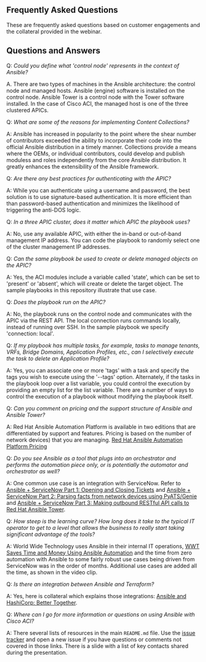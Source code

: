Frequently Asked Questions
--------------------------

These are frequently asked questions based on customer engagements and the collateral provided in the webinar.

## Questions and Answers

Q: *Could you define what 'control node' represents in the context of Ansible?*

A. There are two types of machines in the Ansible architecture: the control node and managed hosts. Ansible (engine) software is installed on the control node. Ansible Tower is a control node with the Tower software installed.  In the case of Cisco ACI, the managed host is one of the three clustered APICs.

Q: *What are some of the reasons for implementing Content Collections?*

A: Ansible has increased in popularity to the point where the shear number of contributors exceeded the ability to incorporate their code into the official Ansible distribution in a timely manner. Collections provide a means where the OEMs, or individual contributors, could develop and publish moduless and roles independently from the core Ansible distribution. It greatly enhances the extensibility of the Ansible framework.

Q: *Are there any best practices for authenticating with the APIC?*

A: While you can authenticate using a username and password, the best solution is to use signature-based authentication. It is more efficient than than password-based authentication and minimizes the likelihood of triggering the anti-DOS logic.

Q: *In a three APIC cluster, does it matter which APIC the playbook uses?*

A: No, use any available APIC, with either the in-band or out-of-band management IP address. You can code the playbook to randomly select one of the cluster management IP addresses.

Q: *Can the same playbook be used to create or delete managed objects on the APIC?*

A: Yes, the ACI modules include a variable called 'state', which can be set to 'present' or 'absent', which will create or delete the target object. The sample playbooks in this repository illustrate that use case.

Q: *Does the playbook run on the APIC?*

A: No, the playbook runs on the control node and communicates with the APIC via the REST API. The local connection runs commands locally, instead of running over SSH. In the sample playbook we specify 'connection: local'.

Q: *If my playbook has multiple tasks, for example, tasks to manage tenants, VRFs, Bridge Domains, Application Profiles, etc., can I selectively execute the task to delete an Application Profile?*

A: Yes, you can associate one or more 'tags' with a task and specify the tags you wish to execute using the '--tags' option. Alternately, if the tasks in the playbook loop over a list variable, you could control the execution by providing an empty list for the list variable. There are a number of ways to control the execution of a playbook without modifying the playbook itself.

Q: *Can you comment on pricing and the support structure of Ansible and Ansible Tower?*

A: Red Hat Ansible Automation Platform is available in two editions that are differentiated by support and features. Pricing is based on the number of network devices) that you are managing.  [Red Hat Ansible Automation Platform Pricing](https://www.ansible.com/products/pricing)

Q: *Do you see Ansible as a tool that plugs into an orchestrator and performs the automation piece only, or is potentially the automator and orchestrator as well?*

A: One common use case is an integration with ServiceNow.  Refer to [Ansible + ServiceNow Part 1: Opening and Closing Tickets](https://www.ansible.com/blog/ansible-servicenow-opening-and-closing-tickets) and [Ansible + ServiceNow Part 2: Parsing facts from network devices using PyATS/Genie](https://www.ansible.com/blog/ansible-servicenow-part-2-parsing-facts-from-network-devices-using-pyats/genie) and [Ansible + ServiceNow Part 3: Making outbound RESTful API calls to Red Hat Ansible Tower](https://www.ansible.com/blog/ansible-servicenow-howto-part-3-making-outbound-restful-api-calls-to-ansible-tower).

Q: *How steep is the learning curve?  How long does it take to the typical IT operator to get to a level that allows the business to really start taking significant advantage of the tools?*

A: World Wide Technology uses Ansible in their internal IT operations, [WWT Saves Time and Money Using Ansible Automation](https://www.wwt.com/case-study/wwt-saves-time-and-money-using-ansible-automation) and the time from zero automation with Ansible to some fairly robust use cases being driven from ServiceNow was in the order of months. Additional use cases are added all the time, as shown in the video clip.

Q: *Is there an integration between Ansible and Terraform?*

A: Yes, here is collateral which explains those integrations: [Ansible and HashiCorp: Better Together](https://www.hashicorp.com/resources/ansible-terraform-better-together).

Q: *Where can I go for more information or questions on using Ansible with Cisco ACI?*

A: There several lists of resources in the main `README.md` file. Use the [issue tracker](https://gitlab.com/joelwking/cisco_dc_community_of_interest/issues/new) and open a new issue if you have questions or comments not covered in those links. There is a slide with a list of key contacts shared during the presentation.